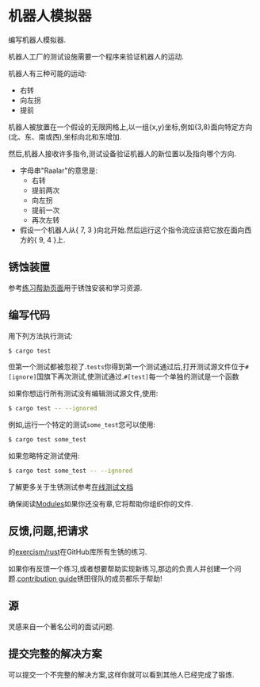 # 机器人模拟器

编写机器人模拟器.

机器人工厂的测试设施需要一个程序来验证机器人的运动.

机器人有三种可能的运动:

-   右转
-   向左拐
-   提前

机器人被放置在一个假设的无限网格上,以一组{x,y}坐标,例如{3,8}面向特定方向(北、东、南或西),坐标向北和东增加.

然后,机器人接收许多指令,测试设备验证机器人的新位置以及指向哪个方向.

-   字母串"Raalar"的意思是:
    -   右转
    -   提前两次
    -   向左拐
    -   提前一次
    -   再次左转
-   假设一个机器人从{ 7, 3 }向北开始.然后运行这个指令流应该把它放在面向西方的{ 9, 4 }上.

## 锈蚀装置

参考[练习帮助页面][help-page]用于锈蚀安装和学习资源.

## 编写代码

用下列方法执行测试:

```bash
$ cargo test
```

但第一个测试都被忽视了.`tests`你得到第一个测试通过后,打开测试源文件位于`#[ignore]`国旗下再次测试,使测试通过.`#[test]`每一个单独的测试是一个函数

如果你想运行所有测试没有编辑测试源文件,使用:

```bash
$ cargo test -- --ignored
```

例如,运行一个特定的测试`some_test`您可以使用:

```bash
$ cargo test some_test
```

如果忽略特定测试使用:

```bash
$ cargo test some_test -- --ignored
```

了解更多关于生锈测试参考[在线测试文档][rust-tests]

确保阅读[Modules](https://doc.rust-lang.org/book/2018-edition/ch07-00-modules.html)如果你还没有章,它将帮助你组织你的文件.

## 反馈,问题,把请求

的[exercism/rust](https://github.com/exercism/rust)在GitHub库所有生锈的练习.

如果你有反馈一个练习,或者想要帮助实现新练习,那边的负责人并创建一个问题.[contribution guide](https://github.com/exercism/docs/blob/master/contributing-to-language-tracks/README.md)锈田径队的成员都乐于帮助!

[help-page]: https://exercism.io/tracks/rust/learning

[modules]: https://doc.rust-lang.org/book/2018-edition/ch07-00-modules.html

[cargo]: https://doc.rust-lang.org/book/2018-edition/ch14-00-more-about-cargo.html

[rust-tests]: https://doc.rust-lang.org/book/2018-edition/ch11-02-running-tests.html

## 源

灵感来自一个著名公司的面试问题.

## 提交完整的解决方案

可以提交一个不完整的解决方案,这样你就可以看到其他人已经完成了锻炼.
